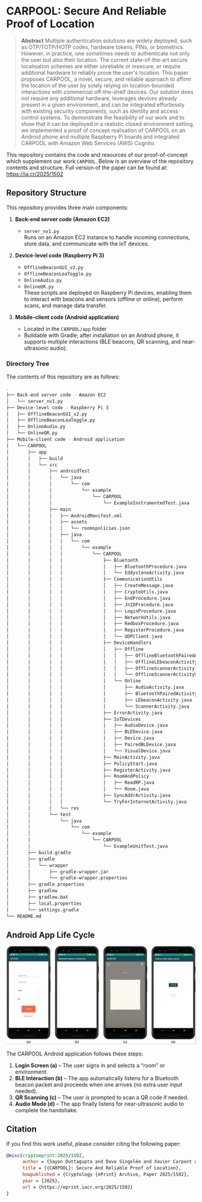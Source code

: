# CARPOOL: Secure And Reliable Proof of Location

> **Abstract** Multiple authentication solutions are widely deployed, such as OTP/TOTP/HOTP codes, hardware tokens, PINs, or biometrics. However, in practice, one sometimes needs to authenticate not only the user but also their location. The current state-of-the-art secure localisation schemes are either unreliable or insecure, or require additional hardware to reliably prove the user's location. This paper proposes CARPOOL, a novel, secure, and reliable approach to affirm the location of the user by solely relying on location-bounded interactions with commercial off-the-shelf devices. Our solution does not require any additional hardware, leverages devices already present in a given environment, and can be integrated effortlessly with existing security components, such as identity and access control systems. To demonstrate the feasibility of our work and to show that it can be deployed in a realistic closed environment setting, we implemented a proof of concept realisation of CARPOOL on an Android phone and multiple Raspberry Pi boards and integrated CARPOOL with Amazon Web Services (AWS) Cognito.


This repository contains the code and resources of our proof-of-concept which supplement our work `CARPOOL`. Below is an overview of the repository contents and structure. Full version of the paper can be found at: https://ia.cr/2025/1502


## Repository Structure
This repository provides three main components:

1. **Back-end server code (Amazon EC2)**  
   - `server_nv1.py`  
     Runs on an Amazon EC2 instance to handle incoming connections, store data, and communicate with the IoT devices.

2. **Device-level code (Raspberry Pi 3)**  
   - `OfflineBeaconGUI_v2.py`  
   - `OfflineBeaconLeaToggle.py`  
   - `OnlineAudio.py`  
   - `OnlineQR.py`  
   These scripts are deployed on Raspberry Pi devices, enabling them to interact with beacons and sensors (offline or online), perform scans, and manage data transfer.

3. **Mobile-client code (Android application)**  
   - Located in the `CARPOOL/app` folder  
   - Buildable with Gradle; after installation on an Android phone, it supports multiple interactions (BLE beacons, QR scanning, and near-ultrasonic audio).  

### Directory Tree

The contents of this repository are as follows:
```bash
.
├── Back-end server code - Amazon EC2
│   └── server_nv1.py
├── Device-level code - Raspberry Pi 3
│   ├── OfflineBeaconGUI_v2.py
│   ├── OfflineBeaconLeaToggle.py
│   ├── OnlineAudio.py
│   └── OnlineQR.py
├── Mobile-client code - Android application
│   └── CARPOOL
│       ├── app
│       │   ├── build
│       │   └── src
│       │       ├── androidTest
│       │       │   └── java
│       │       │       └── com
│       │       │           └── example
│       │       │               └── CARPOOL
│       │       │                   └── ExampleInstrumentedTest.java
│       │       ├── main
│       │       │   ├── AndroidManifest.xml
│       │       │   ├── assets
│       │       │   │   └── roomspolicies.json
│       │       │   ├── java
│       │       │   │   └── com
│       │       │   │       └── example
│       │       │   │           └── CARPOOL
│       │       │   │               ├── Bluetooth
│       │       │   │               │   ├── BluetoothProcedure.java
│       │       │   │               │   └── EddystoneActivity.java
│       │       │   │               ├── CommunicationUtils
│       │       │   │               │   ├── CreateMessage.java
│       │       │   │               │   ├── CryptoUtils.java
│       │       │   │               │   ├── EndProcedure.java
│       │       │   │               │   ├── JnIDProcedure.java
│       │       │   │               │   ├── LoginProcedure.java
│       │       │   │               │   ├── NetworkUtils.java
│       │       │   │               │   ├── RedboxProcedure.java
│       │       │   │               │   ├── RegisterProcedure.java
│       │       │   │               │   └── UDPClient.java
│       │       │   │               ├── DeviceHandlers
│       │       │   │               │   ├── Offline
│       │       │   │               │   │   ├── OfflineBluetoothPairedActivity.java
│       │       │   │               │   │   ├── OfflineLEbeaconActivity.java
│       │       │   │               │   │   ├── OfflineScannerActivity.java
│       │       │   │               │   │   └── OfflineScannerActivityV2.java
│       │       │   │               │   └── Online
│       │       │   │               │       ├── AudioActivity.java
│       │       │   │               │       ├── BluetoothPairedActivity.java
│       │       │   │               │       ├── LEbeaconActivity.java
│       │       │   │               │       └── ScannerActivity.java
│       │       │   │               ├── ErrorActivity.java
│       │       │   │               ├── IoTDevices
│       │       │   │               │   ├── AudioDevice.java
│       │       │   │               │   ├── BLEDevice.java
│       │       │   │               │   ├── Device.java
│       │       │   │               │   ├── PairedBLDevice.java
│       │       │   │               │   └── VisualDevice.java
│       │       │   │               ├── MainActivity.java
│       │       │   │               ├── PolicyStart.java
│       │       │   │               ├── RegisterActivity.java
│       │       │   │               ├── RoomAndPolicy
│       │       │   │               │   ├── ReadRP.java
│       │       │   │               │   └── Room.java
│       │       │   │               ├── SyncAddrActivity.java
│       │       │   │               └── TryForInternetActivity.java
│       │       │   └── res
│       │       └── test
│       │           └── java
│       │               └── com
│       │                   └── example
│       │                       └── CARPOOL
│       │                           └── ExampleUnitTest.java
│       ├── build.gradle
│       ├── gradle
│       │   └── wrapper
│       │       ├── gradle-wrapper.jar
│       │       └── gradle-wrapper.properties
│       ├── gradle.properties
│       ├── gradlew
│       ├── gradlew.bat
│       ├── local.properties
│       └── settings.gradle
└── README.md
```

## Android App Life Cycle

![Android App Life Cycle Diagram](/CARPOOL_Android_App.png)

The CARPOOL Android application follows these steps:
1. **Login Screen (a)** – The user signs in and selects a “room” or environment.  
2. **BLE Interaction (b)** – The app automatically listens for a Bluetooth beacon packet and proceeds when one arrives (no extra user input needed).  
3. **QR Scanning (c)** – The user is prompted to scan a QR code if needed.  
4. **Audio Mode (d)** – The app finally listens for near-ultrasonic audio to complete the handshake.


## Citation

If you find this work useful, please consider citing the following paper:

```bibtex
@misc{cryptoeprint:2025/1502,
      author = {Sayon Duttagupta and Dave Singelée and Xavier Carpent and Volkan Guler and Takahito Yoshizawa and Seyed Farhad Aghili and Aysajan Abidin and Bart Preneel},
      title = {{CARPOOL}: Secure And Reliable Proof of Location},
      howpublished = {Cryptology {ePrint} Archive, Paper 2025/1502},
      year = {2025},
      url = {https://eprint.iacr.org/2025/1502}
}

```
